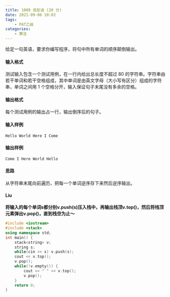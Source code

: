 ```yaml
---
title: 1009 说反话 (20 分)
date: 2021-09-06 10:03
tags:
    - PAT乙级
categories:
    - 算法
---
```

给定一句英语，要求你编写程序，将句中所有单词的顺序颠倒输出。
#### 输入格式

测试输入包含一个测试用例，在一行内给出总长度不超过 80 的字符串。字符串由若干单词和若干空格组成，其中单词是由英文字母（大小写有区分）组成的字符串，单词之间用 1 个空格分开，输入保证句子末尾没有多余的空格。

#### 输出格式

每个测试用例的输出占一行，输出倒序后的句子。

#### 输入样例

```in
Hello World Here I Come
```

#### 输出样例

```out
Come I Here World Hello
```

#### 思路

从字符串末尾向前遍历，把每一个单词逆序存下来然后逆序输出。

#### Liu

**将输入的每个单词s都分别v.push(s)压入栈中，再输出栈顶v.top()，然后将栈顶元素弹出v.pop()，直到栈空为止～**

```c++
#include <iostream>
#include <stack>
using namespace std;
int main() {
    stack<string> v;
    string s;
    while(cin >> s) v.push(s);
    cout << v.top();
    v.pop();
    while(!v.empty()) {
        cout << " " << v.top();
        v.pop();
    }
    return 0;
}
```

